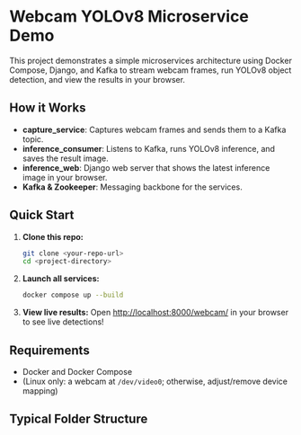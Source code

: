 # Webcam YOLOv8 Microservice Demo

This project demonstrates a simple microservices architecture using Docker Compose, Django, and Kafka to stream webcam frames, run YOLOv8 object detection, and view the results in your browser.

## How it Works

- **capture_service**: Captures webcam frames and sends them to a Kafka topic.
- **inference_consumer**: Listens to Kafka, runs YOLOv8 inference, and saves the result image.
- **inference_web**: Django web server that shows the latest inference image in your browser.
- **Kafka & Zookeeper**: Messaging backbone for the services.

## Quick Start

1. **Clone this repo:**
    ```sh
    git clone <your-repo-url>
    cd <project-directory>
    ```

2. **Launch all services:**
    ```sh
    docker compose up --build
    ```

3. **View live results:**
    Open [http://localhost:8000/webcam/](http://localhost:8000/webcam/) in your browser to see live detections!

## Requirements

- Docker and Docker Compose
- (Linux only: a webcam at `/dev/video0`; otherwise, adjust/remove device mapping)

## Typical Folder Structure
